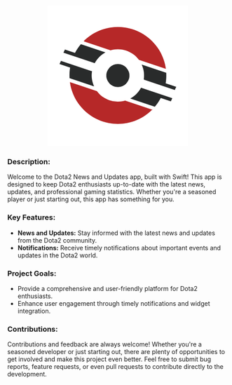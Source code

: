 <p align="center"><picture>
  <source media="(prefers-color-scheme: dark)" srcset="logo_dark.png">
  <img alt="A single image caption for both variants" src="logo_light.png">
</picture></p>

### **Description:**
Welcome to the Dota2 News and Updates app, built with Swift! This app is designed to keep Dota2 enthusiasts up-to-date with the latest news, updates, and professional gaming statistics. Whether you're a seasoned player or just starting out, this app has something for you.

### **Key Features:**
- **News and Updates:** Stay informed with the latest news and updates from the Dota2 community.
- **Notifications:** Receive timely notifications about important events and updates in the Dota2 world.

### **Project Goals:**
- Provide a comprehensive and user-friendly platform for Dota2 enthusiasts.
- Enhance user engagement through timely notifications and widget integration.

### **Contributions:**
Contributions and feedback are always welcome! Whether you're a seasoned developer or just starting out, there are plenty of opportunities to get involved and make this project even better. Feel free to submit bug reports, feature requests, or even pull requests to contribute directly to the development.

